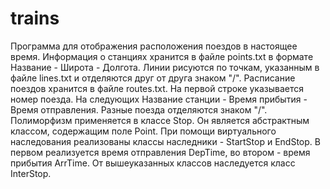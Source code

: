 trains
======
Программа для отображения расположения поездов в настоящее время.
Информация о станциях хранится в файле points.txt в формате Название - Широта - Долгота.
Линии рисуются по точкам, указанным в файле lines.txt и отделяются друг от друга знаком "/".
Расписание поездов хранится в файле routes.txt. На первой строке указывается номер поезда. На следующих Название станции - Время прибытия - Время отправления. Разные поезда отделяются знаком "/".
Полиморфизм применяется в классе Stop. Он является абстрактным классом, содержащим поле Point. При помощи виртуального наследования реализованы классы наследники - StartStop и EndStop. В первом реализуется время отправления DepTime, во втором - время прибытия ArrTime. От вышеуказанных классов наследуется класс InterStop.
